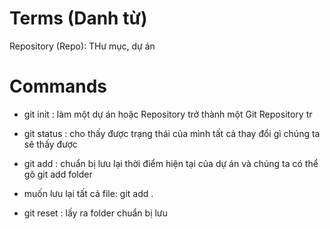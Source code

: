 # Terms (Danh từ)

Repository (Repo): THư mục, dự án

# Commands
- git init : làm một dự án hoặc Repository trở thành một Git Repository tr

- git status : cho thấy được trạng thái của mình tất cả thay đổi gì chúng ta sẽ thấy được 

- git add : chuẩn bị lưu lại thời điểm hiện tại của dự án và chúng ta có thể gõ git add folder

+ muốn lưu lại tất cả file: git add .

- git reset : lấy ra folder chuẩn bị lưu